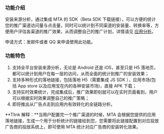 ### 功能介绍
安装来源分析，通过集成 MTA 的 SDK（Beta SDK 下载链接），可以方便的统计您的推广渠道访问量与点击量，同时可以统计到不同渠道的安装量、转换率等，方便用户评估各渠道的推广效果，从而调整自己的推广计划，详情请见 [应用分析](http://mta.qq.com/mta/overview/ctr_single_app?app_id=1)。

申请方式：发邮件或者 QQ 来申请使用此功能。

### 功能特色
1. 支持全平台安装来源分析，无论是 Android 还是 iOS，甚至只是 H5 落地页，都可以统计到用户在每一层的访问，从而全面的统计到推广的安装效果；
2. 支持多种形式的落地链接，包括落地 H5（需要集成 JS SDK ），应用市场(包括 App store 以及应用宝在内的各种安装市场)，直接 APK 下载；
3. 支持实时效果统计，完成集成后，推广效果即刻就可以在实时页面看到，用户可以根据实时效果调整自己的推广策略；
4. 即将推出从广告点击到应用内有效转化的全链路分析。

**Tlink 解释：**当用户配置完一个推广渠道的时候，MTA 会根据您提供的应用落地链接，生成一个用于分析统计的链接给到您，您需要将此链接配置到对应投放广告商的投放系统上，即可使用 MTA 统计对应广告商的安装转化效果。